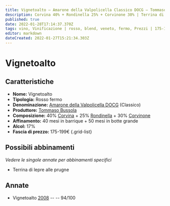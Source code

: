```yaml
---
title: Vignetoalto – Amarone della Valpolicella Classico DOCG – Tommaso Bussola – Veneto (IT) – 175-199€ – 5★
description: Corvina 40% + Rondinella 25% + Corvinone 30% | Terrina di lepre alle prugne
published: true
date: 2022-01-28T17:14:37.370Z
tags: vino, Vinificazione | rosso, blend, veneto, fermo, Prezzi | 175-199€, corvina, rondinella, corvinone, molinara, oseleta, Terrina di lepre alle prugne
editor: markdown
dateCreated: 2022-01-27T15:21:34.303Z
---
```


# Vignetoalto

## Caratteristiche
- **Nome:** <span class="nome">Vignetoalto</span>
- **Tipologia:** Rosso fermo
- **Denominazione:** <span class="denominazione">[Amarone della Valpolicella DOCG](/denominazioni/Italia/Veneto/DOCG/Amarone-della-Valpolicella) (Classico)</span>
- **Produttore:** <span class="cantina">[Tommaso Bussola](/produttori/Italia/Veneto/Tommaso-Bussola)</span> 
- **Composizione:** 40% [Corvina](/vitigni/Italia/bacca-nera/corvina) + 25% [Rondinella](/vitigni/Italia/bacca-nera/rondinella) + 30% [Corvinone](/vitigni/Italia/bacca-nera/corvinone)
- **Affinamento:** 40 mesi in barrique + 50 mesi in botte grande
- **Alcol:** 17%
- **Fascia di prezzo:** 175-199€
{.grid-list}

## Possibili abbinamenti
*Vedere le singole annate per abbinamenti specifici*

- Terrina di lepre alle prugne

## Annate
- Vignetoalto [2008](vini/Italia/Veneto/Tommaso-Bussola/Vignetoalto/2008) -- <span class="star-5"></span> -- 94/100


